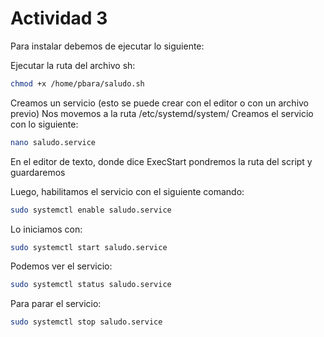 # Actividad 3
 
Para instalar debemos de ejecutar lo siguiente:

Ejecutar la ruta del archivo sh:
```bash
chmod +x /home/pbara/saludo.sh
```
Creamos un servicio (esto se puede crear con el editor o con un archivo previo)
Nos movemos a la ruta /etc/systemd/system/
Creamos el servicio con lo siguiente:
```bash
nano saludo.service
```
En el editor de texto, donde dice ExecStart pondremos la ruta del script y guardaremos

Luego, habilitamos el servicio con el siguiente comando:
```bash
sudo systemctl enable saludo.service
```
Lo iniciamos con:
```bash
sudo systemctl start saludo.service
```
Podemos ver el servicio:
```bash
sudo systemctl status saludo.service
```
Para parar el servicio:
```bash
sudo systemctl stop saludo.service
```